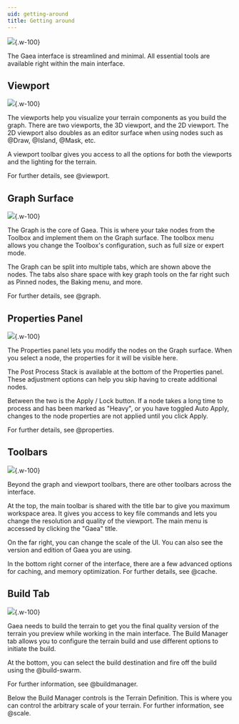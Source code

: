 ```yaml
---
uid: getting-around
title: Getting around
---
```


![](/images/ui/Intro-All.webp){.w-100}

The Gaea interface is streamlined and minimal. All essential tools are available right within the main interface.

## Viewport

![](/images/ui/Intro-Viewports.webp){.w-100}

The viewports help you visualize your terrain components as you build the graph. There are two viewports, the 3D viewport, and the 2D viewport. The 2D viewport also doubles as an editor surface when using nodes such as @Draw, @Island, @Mask, etc.

A viewport toolbar gives you access to all the options for both the viewports and the lighting for the terrain.

For further details, see @viewport.

## Graph Surface

![](/images/ui/Intro-Graph.webp){.w-100}

The Graph is the core of Gaea. This is where your take nodes from the Toolbox and implement them on the Graph surface. The toolbox menu allows you change the Toolbox's configuration, such as full size or expert mode.

The Graph can be split into multiple tabs, which are shown above the nodes. The tabs also share space with key graph tools on the far right such as Pinned nodes, the Baking menu, and more.

For further details, see @graph.

## Properties Panel

![](/images/ui/Intro-Properties.webp){.w-100}

The Properties panel lets you modify the nodes on the Graph surface. When you select a node, the properties for it will be visible here.

The Post Process Stack is available at the bottom of the Properties panel. These adjustment options can help you skip having to create additional nodes.

Between the two is the Apply / Lock button. If a node takes a long time to process and has been marked as "Heavy", or you have toggled Auto Apply, changes to the node properties are not applied until you click Apply.

For further details, see @properties.

## Toolbars

![](/images/ui/Intro-Toolbars.webp){.w-100}

Beyond the graph and viewport toolbars, there are other toolbars across the interface.

At the top, the main toolbar is shared with the title bar to give you maximum workspace area. It gives you access to key file commands and lets you change the resolution and quality of the viewport. The main menu is accessed by clicking the "Gaea" title.

On the far right, you can change the scale of the UI. You can also see the version and edition of Gaea you are using.

In the bottom right corner of the interface, there are a few advanced options for caching, and memory optimization. For further details, see @cache.

## Build Tab

![](/images/ui/Intro-Build.webp){.w-100}

Gaea needs to build the terrain to get you the final quality version of the terrain you preview while working in the main interface. The Build Manager tab allows you to configure the terrain build and use different options to initiate the build.

At the bottom, you can select the build destination and fire off the build using the @build-swarm.

For further information, see @buildmanager.

Below the Build Manager controls is the Terrain Definition. This is where you can control the arbitrary scale of your terrain. For further information, see @scale.